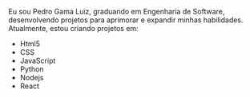 Eu sou Pedro Gama Luiz, graduando em Engenharia de Software, desenvolvendo projetos para aprimorar e expandir minhas habilidades.
Atualmente, estou criando projetos em:
  - Html5 
  - CSS
  - JavaScript
  - Python
  - Nodejs
  - React
 
          

